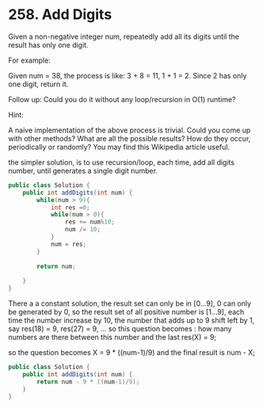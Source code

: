 # 258. Add Digits


Given a non-negative integer num, repeatedly add all its digits until the result has only one digit.

For example:

Given num = 38, the process is like: 3 + 8 = 11, 1 + 1 = 2. Since 2 has only one digit, return it.

Follow up:
Could you do it without any loop/recursion in O(1) runtime?

Hint:

A naive implementation of the above process is trivial. Could you come up with other methods?
What are all the possible results?
How do they occur, periodically or randomly?
You may find this Wikipedia article useful.

the simpler solution, is to use recursion/loop, each time, add all digits number, until generates a single digit number.
```java
public class Solution {
    public int addDigits(int num) {
        while(num > 9){
            int res =0;
            while(num > 0){
                res += num%10;
                num /= 10;
            }
            num = res;
        }
        
        return num;
        
    }
}
```


There a a constant solution, the result set can only be in [0...9], 0 can only be generated by 0, so the result set of all positive number is [1...9], each time the number increase by 10, the number that adds up to 9 shift left by 1, say res(18) = 9, res(27) = 9, ...
so this question becomes : how many numbers are there between this number and the last res(X) = 9;

so the question becomes X = 9 * ((num-1)/9)  and the final result is num - X;

```java
public class Solution {
    public int addDigits(int num) {
        return num - 9 * ((num-1)/9);
    }
}
```